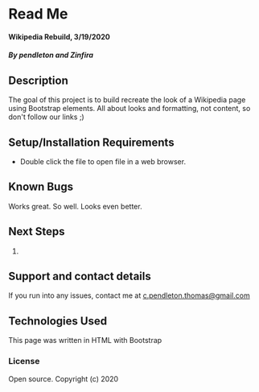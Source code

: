 # Read Me

#### Wikipedia Rebuild, 3/19/2020

#### _By pendleton and Zinfira_

## Description

The goal of this project is to build recreate the look of a Wikipedia page using Bootstrap elements. All about looks and formatting, not content, so don't follow our links ;)

## Setup/Installation Requirements

* Double click the file to open file in a web browser.


## Known Bugs
Works great. So well. Looks even better. 


## Next Steps
1. 


## Support and contact details

If you run into any issues, contact me at  <c.pendleton.thomas@gmail.com>

## Technologies Used

This page was written in HTML with Bootstrap

### License
Open source.
Copyright (c) 2020